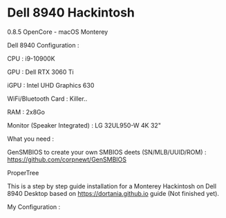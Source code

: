 # Dell 8940 Hackintosh 

0.8.5 OpenCore - macOS Monterey 

Dell 8940 Configuration :

CPU : i9-10900K 

GPU : Dell RTX 3060 Ti

iGPU : Intel UHD Graphics 630

WiFi/Bluetooth Card : Killer..

RAM : 2x8Go 

Monitor (Speaker Integrated) : LG 32UL950-W 4K 32"

What you need :

GenSMBIOS to create your own SMBIOS deets (SN/MLB/UUID/ROM) : https://github.com/corpnewt/GenSMBIOS

ProperTree


This is a step by step guide installation for a Monterey Hackintosh on Dell 8940 Desktop based on https://dortania.github.io guide (Not finished yet).

My Configuration :
